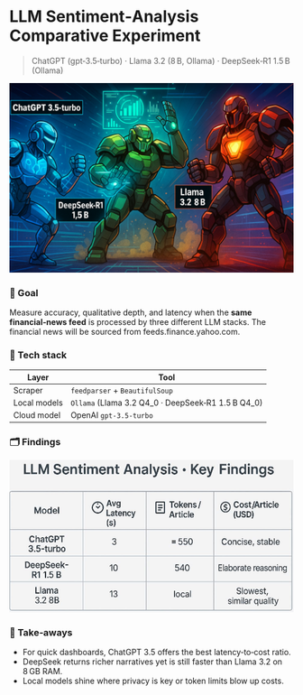 # LLM Sentiment‑Analysis Comparative Experiment

> ChatGPT (gpt‑3.5‑turbo) · Llama 3.2 (8 B, Ollama) · DeepSeek‑R1 1.5 B (Ollama)

![Comparison](./ChatGPT%20vs.%20Llama3.2%20vs.%20DeepSeek%20image.png)

### 📌 Goal
Measure accuracy, qualitative depth, and latency when the **same financial‑news feed** is processed by three different LLM stacks. 
The financial news will be sourced from feeds.finance.yahoo.com.

### 🔧 Tech stack
| Layer | Tool |
|-------|------|
| Scraper | `feedparser` + `BeautifulSoup` |
| Local models | `Ollama` (Llama 3.2 Q4_0 · DeepSeek‑R1 1.5 B Q4_0) |
| Cloud model | OpenAI `gpt‑3.5‑turbo` |

### 🗂 Findings

![Comparison Results](./Comparison%20Results.JPG)

### 📝 Take‑aways

- For quick dashboards, ChatGPT 3.5 offers the best latency‑to‑cost ratio.
- DeepSeek returns richer narratives yet is still faster than Llama 3.2 on 8 GB RAM.
- Local models shine where privacy is key or token limits blow up costs.
